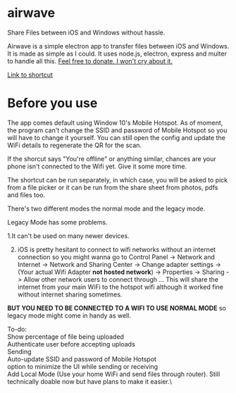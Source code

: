 # airwave
Share Files between iOS and Windows without hassle.


Airwave is a simple electron app to transfer files between iOS and Windows. It is made as simple as I could. It uses node.js, electron, express and multer to handle all this.
[Feel free to donate. I won't cry about it.](https://paypal.me/thurasw)

[Link to shortcut](https://www.icloud.com/shortcuts/bd8a5eee844b4e709f6d26530ef68382)

# Before you use
The app comes default using Window 10's Mobile Hotspot. As of moment, the program can't change the SSID and password of Mobile Hotspot so you will have to change it yourself. You can still open the config and update the WiFi details to regenerate the QR for the scan.

If the shorcut says "You're offline" or anything similar, chances are your phone isn't connected to the Wifi yet. Give it some more time.

The shortcut can be run separately, in which case, you will be asked to pick from a file picker or it can be run from the share sheet from photos, pdfs and files too.

There's two different modes the normal mode and the legacy mode.

Legacy Mode has some problems.

1.It can't be used on many newer devices.

2. iOS is pretty hesitant to connect to wifi networks without an internet connection so you might wanna go to Control Panel -> Network and Internet -> Network and Sharing Center -> Change adapter settings -> (Your actual Wifi Adapter **not hosted network**) -> Properties -> Sharing -> Allow other network users to connect through ...
This will share the internet from your main WiFi to the hotspot wifi although it worked fine without internet sharing sometimes.

**BUT YOU NEED TO BE CONNECTED TO A WIFI TO USE NORMAL MODE** so legacy mode might come in handy as well.

To-do:\
Show percentage of file being uploaded\
Authenticate user before accepting uploads\
Sending\
Auto-update SSID and password of Mobile Hotspot\
option to minimize the UI while sending or receiving\
Add Local Mode (Use your home WiFi and send files through router). Still technically doable now but have plans to make it easier.\
